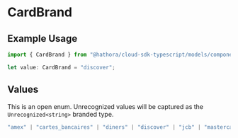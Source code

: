 # CardBrand

## Example Usage

```typescript
import { CardBrand } from "@hathora/cloud-sdk-typescript/models/components";

let value: CardBrand = "discover";
```

## Values

This is an open enum. Unrecognized values will be captured as the `Unrecognized<string>` branded type.

```typescript
"amex" | "cartes_bancaires" | "diners" | "discover" | "jcb" | "mastercard" | "visa" | "unionpay" | "card" | Unrecognized<string>
```